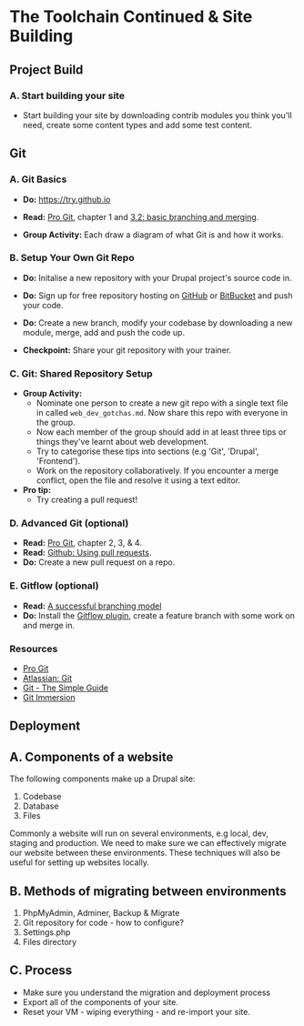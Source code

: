 The Toolchain Continued & Site Building
=======================================

Project Build
-------------

### A. Start building your site

* Start building your site by downloading contrib modules you think you'll need, create some content types and add some test content.

Git
---

### A. Git Basics

* __Do:__ https://try.github.io
* __Read:__ [Pro Git](https://git-scm.com/book/en/v2/Getting-Started-Git-Basics), chapter 1 and [3.2: basic branching and merging](https://git-scm.com/book/en/v2/Git-Branching-Basic-Branching-and-Merging).

* __Group Activity:__ Each draw a diagram of what Git is and how it works.

### B. Setup Your Own Git Repo

* __Do:__ Initalise a new repository with your Drupal project's source code in.
* __Do:__ Sign up for free repository hosting on [GitHub](https://github.com/) or [BitBucket](https://bitbucket.org/) and push your code.
* __Do:__ Create a new branch, modify your codebase by downloading a new module, merge, add and push the code up.

* __Checkpoint:__ Share your git repository with your trainer.

### C. Git: Shared Repository Setup

* __Group Activity:__
  * Nominate one person to create a new git repo with a single text file in called ```web_dev_gotchas.md```. Now share this repo with everyone in the group.
  * Now each member of the group should add in at least three tips or things they've learnt about web development.
  * Try to categorise these tips into sections (e.g 'Git', 'Drupal', 'Frontend').
  * Work on the repository collaboratively. If you encounter a merge conflict, open the file and resolve it using a text editor.
* __Pro tip:__
  * Try creating a pull request!

### D. Advanced Git (optional)

* __Read:__ [Pro Git](https://git-scm.com/book/en/v2/Getting-Started-Git-Basics), chapter 2, 3, & 4.
* __Read:__ [Github: Using pull requests](https://help.github.com/articles/using-pull-requests/).
* __Do:__ Create a new pull request on a repo.

### E. Gitflow (optional)

* __Read:__ [A successful branching model](http://nvie.com/posts/a-successful-git-branching-model/)
* __Do:__ Install the [Gitflow plugin](https://github.com/nvie/gitflow), create a feature branch with some work on and merge in.

### Resources

* [Pro Git](https://git-scm.com/doc)
* [Atlassian: Git](https://www.atlassian.com/git/)
* [Git - The Simple Guide](http://rogerdudler.github.io/git-guide/)
* [Git Immersion](http://gitimmersion.com/)

Deployment
----------

## A. Components of a website

The following components make up a Drupal site:

1. Codebase
2. Database
3. Files

Commonly a website will run on several environments, e.g local, dev, staging and production. We need to make sure we can effectively migrate our website between these environments. These techniques will also be useful for setting up websites locally.

## B. Methods of migrating between environments

1. PhpMyAdmin, Adminer, Backup & Migrate
2. Git repository for code - how to configure?
3. Settings.php
4. Files directory

## C. Process

* Make sure you understand the migration and deployment process
* Export all of the components of your site.
* Reset your VM - wiping everything - and re-import your site.
